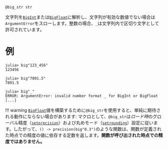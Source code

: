 ```
@big_str str
```

文字列を[`BigInt`](@ref)または[`BigFloat`](@ref)に解析し、文字列が有効な数値でない場合は`ArgumentError`をスローします。整数の場合、`_`は文字列内で区切り文字として許可されています。

# 例

```jldoctest
julia> big"123_456"
123456

julia> big"7891.5"
7891.5

julia> big"_"
ERROR: ArgumentError: invalid number format _ for BigInt or BigFloat
[...]
```

!!! warning
    [`BigFloat`](@ref)値を構築するために`@big_str`を使用すると、単純に期待される動作にならない場合があります: マクロとして、`@big_str`は*ロード時*のグローバル精度（[`setprecision`](@ref)）および丸めモード（[`setrounding`](@ref)）設定に従います。したがって、`() -> precision(big"0.3")`のような関数は、関数が定義された時点での精度の値に依存する定数を返します。**関数が呼び出された時点での精度ではありません。**

